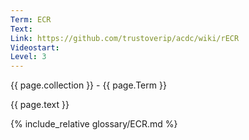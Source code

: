 ```yaml
---
Term: ECR
Text: 
Link: https://github.com/trustoverip/acdc/wiki/rECR
Videostart: 
Level: 3
---
```


{{ page.collection }} - {{ page.Term }}

   {{ page.text }}

{% include_relative glossary/ECR.md %}
